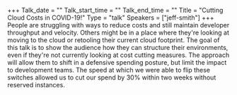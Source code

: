 +++
Talk_date = ""
Talk_start_time = ""
Talk_end_time = ""
Title = "Cutting Cloud Costs in COVID-19!"
Type = "talk"
Speakers = ["jeff-smith"]
+++
People are struggling with ways to reduce costs and still maintain developer throughput and velocity. Others might be in a place where they're looking at moving to the cloud or retooling their current cloud footprint. The goal of this talk is to show the audience how they can structure their environments, even if they're not currently looking at cost cutting measures. The approach will allow them to shift in a defensive spending posture, but limit the impact to development teams. The speed at which we were able to flip these switches allowed us to cut our spend by 30% within two weeks without reserved instances.
